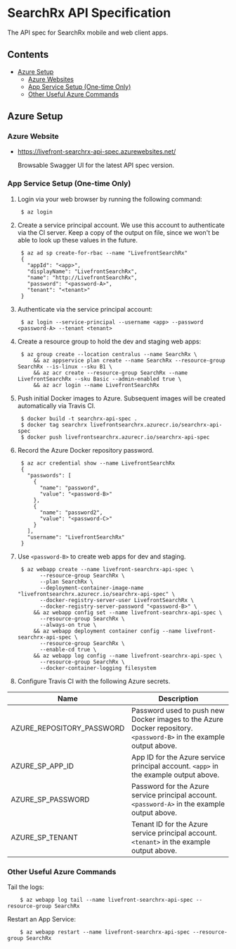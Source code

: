 # SearchRx API Specification

The API spec for SearchRx mobile and web client apps.

## Contents

- [Azure Setup](#azure-setup)
  - [Azure Websites](#azure-websites)
  - [App Service Setup (One-time Only)](#app-service-setup-one-time-only)
  - [Other Useful Azure Commands](#other-useful-azure-commands)

## Azure Setup

### Azure Website

* https://livefront-searchrx-api-spec.azurewebsites.net/

    Browsable Swagger UI for the latest API spec version.

### App Service Setup (One-time Only)

1. Login via your web browser by running the following command:

        $ az login

2. Create a service principal account. We use this account to authenticate via the CI server. Keep a copy of the output on file, since we won't be able to look up these values in the future.

        $ az ad sp create-for-rbac --name "LivefrontSearchRx"
        {
          "appId": "<app>",
          "displayName": "LivefrontSearchRx",
          "name": "http://LivefrontSearchRx",
          "password": "<password-A>",
          "tenant": "<tenant>"
        }

3. Authenticate via the service principal account:

        $ az login --service-principal --username <app> --password <password-A> --tenant <tenant>

4. Create a resource group to hold the dev and staging web apps:

        $ az group create --location centralus --name SearchRx \
            && az appservice plan create --name SearchRx --resource-group SearchRx --is-linux --sku B1 \
            && az acr create --resource-group SearchRx --name LivefrontSearchRx --sku Basic --admin-enabled true \
            && az acr login --name LivefrontSearchRx

5. Push initial Docker images to Azure. Subsequent images will be created automatically via Travis CI.

        $ docker build -t searchrx-api-spec .
        $ docker tag searchrx livefrontsearchrx.azurecr.io/searchrx-api-spec
        $ docker push livefrontsearchrx.azurecr.io/searchrx-api-spec

6. Record the Azure Docker repository password.

        $ az acr credential show --name LivefrontSearchRx
        {
          "passwords": [
            {
              "name": "password",
              "value": "<password-B>"
            },
            {
              "name": "password2",
              "value": "<password-C>"
            }
          ],
          "username": "LivefrontSearchRx"
        }

7. Use `<password-B>` to create web apps for dev and staging.

        $ az webapp create --name livefront-searchrx-api-spec \
              --resource-group SearchRx \
              --plan SearchRx \
              --deployment-container-image-name "livefrontsearchrx.azurecr.io/searchrx-api-spec" \
              --docker-registry-server-user LivefrontSearchRx \
              --docker-registry-server-password "<password-B>" \
            && az webapp config set --name livefront-searchrx-api-spec \
              --resource-group SearchRx \
              --always-on true \
            && az webapp deployment container config --name livefront-searchrx-api-spec \
              --resource-group SearchRx \
              --enable-cd true \
            && az webapp log config --name livefront-searchrx-api-spec \
              --resource-group SearchRx \
              --docker-container-logging filesystem

8. Configure Travis CI with the following Azure secrets.

| Name                      | Description                                                                                                         |
| ------------------------- | ------------------------------------------------------------------------------------------------------------------- |
| AZURE_REPOSITORY_PASSWORD | Password used to push new Docker images to the Azure Docker repository. `<password-B>` in the example output above. |
| AZURE_SP_APP_ID           | App ID for the Azure service principal account. `<app>` in the example output above.                                |
| AZURE_SP_PASSWORD         | Password for the Azure service principal account. `<password-A>` in the example output above.                       |
| AZURE_SP_TENANT           | Tenant ID for the Azure service principal account. `<tenant>` in the example output above.                          |

### Other Useful Azure Commands

Tail the logs:

        $ az webapp log tail --name livefront-searchrx-api-spec --resource-group SearchRx

Restart an App Service:

        $ az webapp restart --name livefront-searchrx-api-spec --resource-group SearchRx

